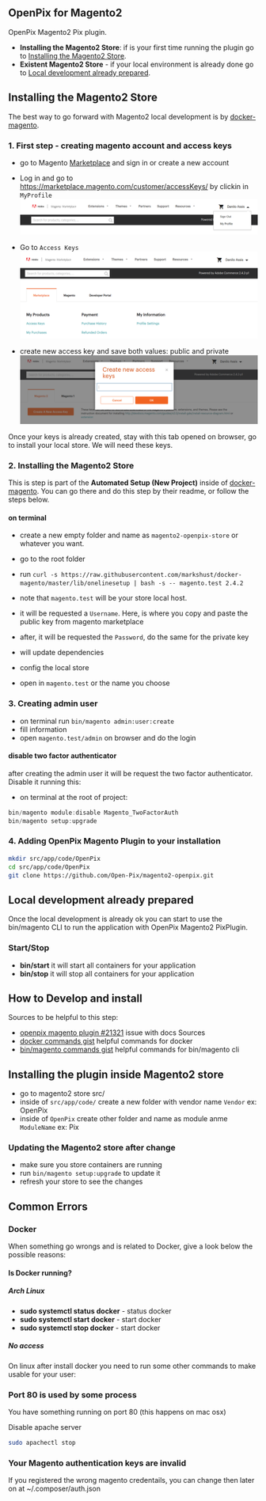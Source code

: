 ## OpenPix for Magento2
OpenPix Magento2 Pix plugin.

- **Installing the Magento2 Store**: if is your first time running the plugin go to [Installing the Magento2 Store](#installing_the_agento2_store).
- **Existent Magento2 Store** - if your local environment is already done go to [Local development already prepared](#local_development_already_prepared).

## Installing the Magento2 Store
The best way to go forward with Magento2 local development is by [docker-magento](https://github.com/markshust/docker-magento).

### 1. First step - creating magento account and access keys

- go to Magento [Marketplace](https://marketplace.magento.com/) and sign in or create a new account
- Log in and go to https://marketplace.magento.com/customer/accessKeys/ by clickin in `MyProfile`
  ![img.png](./docs/login.png)

- Go to `Access Keys`
  ![img_1.png](./docs/accesskey.png)

- create new access key and save both values: public and private
  ![img_2.png](./docs/keys.png)

Once your keys is already created, stay with this tab opened on browser, go to install your local store. We will need these keys.

### 2. Installing the Magento2 Store
This is step is part of the **Automated Setup (New Project)** inside of [docker-magento](https://github.com/markshust/docker-magento). You can go there and do this step by their readme, or follow the steps below.

#### on terminal
- create a new empty folder and name as `magento2-openpix-store` or whatever you want.
- go to the root folder
- run `curl -s https://raw.githubusercontent.com/markshust/docker-magento/master/lib/onelinesetup | bash -s -- magento.test 2.4.2`
- note that `magento.test` will be your store local host.

- it will be requested a `Username`. Here, is where you copy and paste the public key from magento marketplace
- after, it will be requested the `Password`, do the same for the private key

- will update dependencies
- config the local store
- open in `magento.test` or the name you choose

### 3. Creating admin user
- on terminal run `bin/magento admin:user:create`
- fill information
- open `magento.test/admin` on browser and do the login

#### disable two factor authenticator
after creating the admin user it will be request the two factor authenticator. Disable it running this:

- on terminal at the root of project:
```ts
bin/magento module:disable Magento_TwoFactorAuth
bin/magento setup:upgrade
```

### 4. Adding OpenPix Magento Plugin to your installation

```bash
mkdir src/app/code/OpenPix
cd src/app/code/OpenPix
git clone https://github.com/Open-Pix/magento2-openpix.git
```

## Local development already prepared
Once the local development is already ok you can start to use the bin/magento CLI to run the application with OpenPix Magento2 PixPlugin.

### Start/Stop
- **bin/start** it will start all containers for your application
- **bin/stop** it will stop all containers for your application

## How to Develop and install
Sources to be helpful to this step:
- [openpix magento plugin #21321](https://github.com/entria/feedback-server/issues/21321) issue with docs Sources
- [docker commands gist](https://github.com/entria/feedback-server/issues/21321) helpful commands for docker
- [bin/magento commands gist](https://gist.github.com/daniloab/da0e4928ecc0aca5d71380b96425aff1) helpful commands for bin/magento cli

## Installing the plugin inside Magento2 store
- go to magento2 store src/
- inside of `src/app/code/` create a new folder with vendor name `Vendor` ex: OpenPix
- inside of `OpenPix` create other folder and name as module anme `ModuleName` ex: Pix

### Updating the Magento2 store after change
- make sure you store containers are running
- run `bin/magento setup:upgrade` to update it
- refresh your store to see the changes


## Common Errors

### Docker
When something go wrongs and is related to Docker, give a look below the possible reasons:

#### Is Docker running?
##### Arch Linux
- **sudo systemctl status docker** - status docker
- **sudo systemctl start docker**  - start docker
- **sudo systemctl stop docker**   - start docker

##### No access
On linux after install docker you need to run some other commands to make usable for your user:

### Port 80 is used by some process
You have something running on port 80 (this happens on mac osx)

Disable apache server

```bash
sudo apachectl stop
```

### Your Magento authentication keys are invalid
If you registered the wrong magento credentails, you can change then later on at ~/.composer/auth.json
